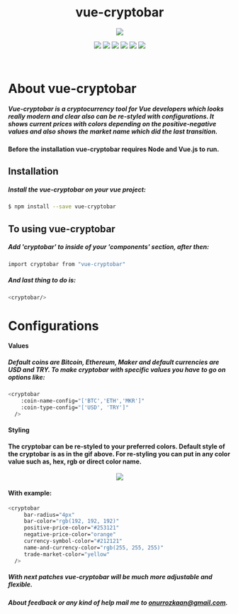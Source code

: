 <h1 align="center"> vue-cryptobar </h1>

<p align="center">
<img src="https://user-images.githubusercontent.com/39852038/49454475-47989e80-f7f6-11e8-8f66-6305ffec0dcb.gif"/>
</p>

<p align="center">
  <img src="https://travis-ci.com/onurrozkaan/vue-cryptobar.svg"/>
  <img src="https://badge.fury.io/js/vue-cryptobar.svg"/>
  <img src="https://img.shields.io/badge/node%20version-8.4.0-blue.svg"/>
  <img src="https://img.shields.io/github/stars/onurrozkaan/vue-cryptobar.svg"/>
  <img src="https://img.shields.io/github/issues/onurrozkaan/vue-cryptobar.svg"/>
  <img src="https://img.shields.io/github/license/onurrozkaan/vue-cryptobar.svg"/>
</p>

<br>

# About vue-cryptobar

##### Vue-cryptobar is a cryptocurrency tool for Vue developers which looks really modern and clear also can be re-styled with configurations. It shows current prices with colors depending on the positive-negative values and also shows the market name which did the last transition.

#### Before the installation vue-cryptobar requires Node and Vue.js to run.

## Installation

##### Install the vue-cryptobar on your vue project:

```sh
$ npm install --save vue-cryptobar
```

## To using vue-cryptobar

##### Add 'cryptobar' to inside of your 'components' section, after then:

```sh
import cryptobar from "vue-cryptobar"
```

##### And last thing to do is:

```sh
<cryptobar/>
```

# Configurations
#### Values
##### Default coins are Bitcoin, Ethereum, Maker and default currencies are USD and TRY. To make cryptobar with specific values you have to go on options like: 

```sh
<cryptobar
    :coin-name-config="['BTC','ETH','MKR']" 
    :coin-type-config="['USD', 'TRY']"
  />
```
#### Styling
#### The cryptobar can be re-styled to your preferred colors. Default style of the cryptobar is as in the gif above.  For re-styling you can put in any color value such as, hex, rgb or direct color name.

<p align="center">
<img src="https://user-images.githubusercontent.com/39852038/49684088-e87da700-fadf-11e8-9f42-41535f00db60.png"/>
</p>

#### With example:

```sh
<cryptobar
     bar-radius="4px"
     bar-color="rgb(192, 192, 192)"
     positive-price-color="#253121"
     negative-price-color="orange"
     currency-symbol-color="#212121"
     name-and-currency-color="rgb(255, 255, 255)"
     trade-market-color="yellow"
  />
```

##### With next patches vue-cryptobar will be much more adjustable and flexible.
##### About feedback or any kind of help mail me to onurrozkaan@gmail.com.
